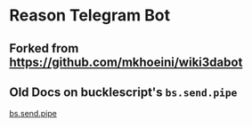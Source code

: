 # Reason Telegram Bot

## Forked from <https://github.com/mkhoeini/wiki3dabot>

## Old Docs on bucklescript's `bs.send.pipe`

[bs.send.pipe](./SendPipe.md)
